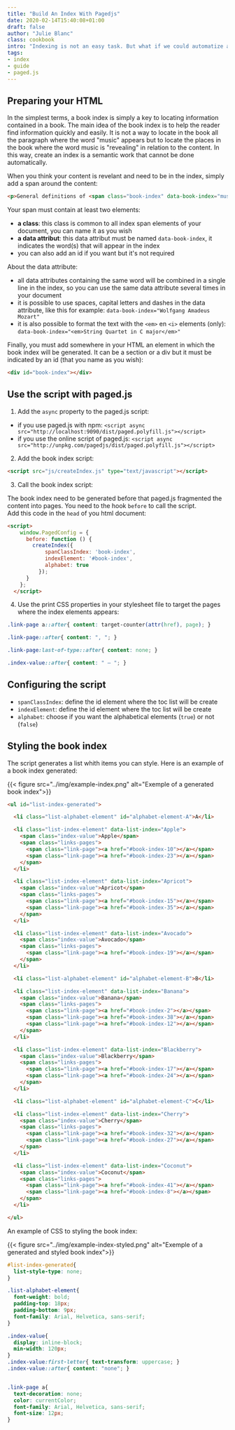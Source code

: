 ```yaml
---
title: "Build An Index With Pagedjs"
date: 2020-02-14T15:40:08+01:00
draft: false
author: "Julie Blanc"
class: cookbook
intro: "Indexing is not an easy task. But what if we could automatize a bit the whole experience, on the export? Here is how you can do it with Paged.js" 
tags:
- index
- guide
- paged.js
---
```







## Preparing your HTML

In the simplest terms, a book index is simply a key to locating information contained in a book. The main idea of the book index is to help the reader find information quickly and easily. It is not a way to locate in the book all the paragraph where the word "music" appears but to locate the places in the book where the word music is "revealing" in relation to the content. In this way, create an index is a semantic work that cannot be done automatically.

When you think your content is revelant and need to be in the index, simply add a span around the content:

```HTML
<p>General definitions of <span class="book-index" data-book-index="music">music</span> include common elements such as pitch, rhythm, dynamics, and the sonic qualities of timbre and texture.</p>
```

Your span must contain at least two elements:
- **a class**: this class is common to all index span elements of your document, you can name it as you wish
- **a data attribut**: this data attribut must be named `data-book-index`, it indicates the word(s) that will appear in the index
- you can also add an id if you want but it's not required

About the data attribute: 
- all data attributes containing the same word will be combined in a single line in the index, so you can use the same data attribute several times in your document
- it is possible to use spaces, capital letters and dashes in the data attribute, like this for example: `data-book-index="Wolfgang Amadeus Mozart"`
- it is also possible to format the text with the `<em>` en `<i>` elements (only): `data-book-index="<em>String Quartet in C major</em>"`

Finally, you must add somewhere in your HTML an element in which the book index will be generated. It can be a section or a div but it must be indicated by an id (that you name as you wish):

```HTML
<div id="book-index"></div>
```


## Use the script with paged.js


1. Add the `async` property to the paged.js script:
* if you use paged.js with npm: `<script async src="http://localhost:9090/dist/paged.polyfill.js"></script>`
* if you use the online script of paged.js: `<script async src="http://unpkg.com/pagedjs/dist/paged.polyfill.js"></script>`

2. Add the book index script: 

```html
<script src="js/createIndex.js" type="text/javascript"></script>
```

3. Call the book index script:

The book index need to be generated before that paged.js fragmented the content into pages. You need to the hook `before` to call the script.   
Add this code in the `head` of you html document:

```html
<script>
    window.PagedConfig = {
      before: function () {
        createIndex({
            spanClassIndex: 'book-index',
            indexElement: '#book-index',  
            alphabet: true        
          });
      }
    };
  </script>
```

4. Use the print CSS properties in your stylesheet file to target the pages where the index elements appears: 

```CSS
.link-page a::after{ content: target-counter(attr(href), page); }

.link-page::after{ content: ", "; }

.link-page:last-of-type::after{ content: none; }

.index-value::after{ content: " – "; }
```


## Configuring the script
* `spanClassIndex`: define the id element where the toc list will be create
* `indexElement`: define the id element where the toc list will be create
* `alphabet`: choose if you want the alphabetical elements (`true`) or not (`false`)



## Styling the book index

The script generates a list whith items you can style. Here is an example of a book index generated: 

{{< figure src="../img/example-index.png" alt="Exemple of a generated book index">}}

```HTML
<ul id="list-index-generated">

  <li class="list-alphabet-element" id="alphabet-element-A">A</li>

  <li class="list-index-element" data-list-index="Apple">
    <span class="index-value">Apple</span>
    <span class="links-pages">
      <span class="link-page"><a href="#book-index-10"></a></span>
      <span class="link-page"><a href="#book-index-23"></a></span>
    </span>
  </li>

  <li class="list-index-element" data-list-index="Apricot">
    <span class="index-value">Apricot</span>
    <span class="links-pages">
      <span class="link-page"><a href="#book-index-15"></a></span>
      <span class="link-page"><a href="#book-index-35"></a></span>
    </span>
  </li>

  <li class="list-index-element" data-list-index="Avocado">
    <span class="index-value">Avocado</span>
    <span class="links-pages">
      <span class="link-page"><a href="#book-index-19"></a></span>
    </span>
  </li>

  <li class="list-alphabet-element" id="alphabet-element-B">B</li>

  <li class="list-index-element" data-list-index="Banana">
    <span class="index-value">Banana</span>
    <span class="links-pages">
      <span class="link-page"><a href="#book-index-2"></a></span>
      <span class="link-page"><a href="#book-index-38"></a></span>
      <span class="link-page"><a href="#book-index-12"></a></span>
    </span>
  </li>

  <li class="list-index-element" data-list-index="Blackberry">
    <span class="index-value">Blackberry</span>
    <span class="links-pages">
      <span class="link-page"><a href="#book-index-17"></a></span>
      <span class="link-page"><a href="#book-index-24"></a></span>
    </span>
  </li>

  <li class="list-alphabet-element" id="alphabet-element-C">C</li>

  <li class="list-index-element" data-list-index="Cherry">
    <span class="index-value">Cherry</span>
    <span class="links-pages">
      <span class="link-page"><a href="#book-index-32"></a></span>
      <span class="link-page"><a href="#book-index-27"></a></span>
    </span>
  </li>

  <li class="list-index-element" data-list-index="Coconut">
    <span class="index-value">Coconut</span>
    <span class="links-pages">
      <span class="link-page"><a href="#book-index-41"></a></span>
      <span class="link-page"><a href="#book-index-8"></a></span>
    </span>
  </li>

</ul>
```

An example of CSS to styling the book index:

{{< figure src="../img/example-index-styled.png" alt="Exemple of a generated and styled book index">}}


```CSS
#list-index-generated{
  list-style-type: none;
}

.list-alphabet-element{
  font-weight: bold;
  padding-top: 18px;
  padding-bottom: 9px;
  font-family: Arial, Helvetica, sans-serif;
}

.index-value{
  display: inline-block;
  min-width: 120px;
}
.index-value:first-letter{ text-transform: uppercase; }
.index-value::after{ content: "none"; }


.link-page a{ 
  text-decoration: none;
  color: currentColor;
  font-family: Arial, Helvetica, sans-serif;
  font-size: 12px;
}
```

